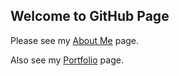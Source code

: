 ## Welcome to GitHub Page

Please see my [About Me](AboutMe) page.

Also see my [Portfolio](Portfolio) page.

